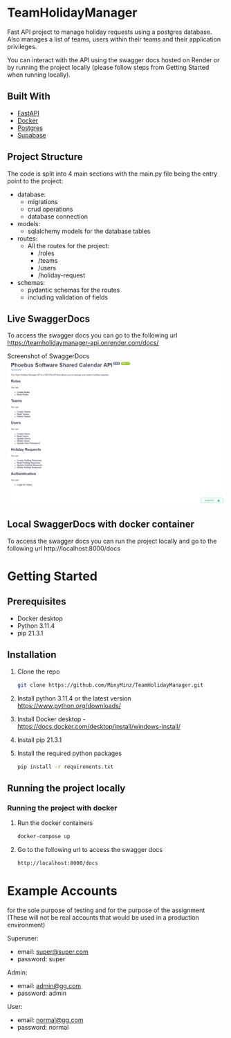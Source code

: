 # TeamHolidayManager

Fast API project to manage holiday requests using a postgres database.
Also manages a list of teams, users within their teams and their application privileges.

You can interact with the API using the swagger docs hosted on Render or by running the project locally (please follow steps from Getting Started when running locally).

## Built With

- [FastAPI](https://fastapi.tiangolo.com/)
- [Docker](https://www.docker.com/)
- [Postgres](https://www.postgresql.org/)
- [Supabase](https://supabase.io/)

## Project Structure
The code is split into 4 main sections with the main.py file being the entry point to the project:

- database:
   - migrations
   - crud operations
   - database connection
- models:
   - sqlalchemy models for the database tables
- routes:
   - All the routes for the project:
      - /roles
      - /teams
      - /users
      - /holiday-request
- schemas:
   - pydantic schemas for the routes
   - including validation of fields

## Live SwaggerDocs

To access the swagger docs you can go to the following url https://teamholidaymanager-api.onrender.com/docs/

Screenshot of SwaggerDocs
![SwaggerDocs screenshot](static/image.png)

## Local SwaggerDocs with docker container
To access the swagger docs you can run the project locally and go to the following url http://localhost:8000/docs

# Getting Started

## Prerequisites

- Docker desktop
- Python 3.11.4
- pip 21.3.1

## Installation

1. Clone the repo
   ```sh
   git clone https://github.com/MinyMinz/TeamHolidayManager.git
    ```
2. Install python 3.11.4 or the latest version https://www.python.org/downloads/

3. Install Docker desktop - https://docs.docker.com/desktop/install/windows-install/

4. Install pip 21.3.1

5. Install the required python packages
   ```sh
   pip install -r requirements.txt
   ```

## Running the project locally

### Running the project with docker
1. Run the docker containers
   ```sh
   docker-compose up

2. Go to the following url to access the swagger docs
    ```sh
    http://localhost:8000/docs
    ```

# Example Accounts
for the sole purpose of testing and for the purpose of the assignment (These will not be real accounts that would be used in a production environment)

Superuser:
- email: super@super.com
- password: super

Admin:
- email: admin@gg.com
- password: admin

User:
- email: normal@gg.com
- password: normal